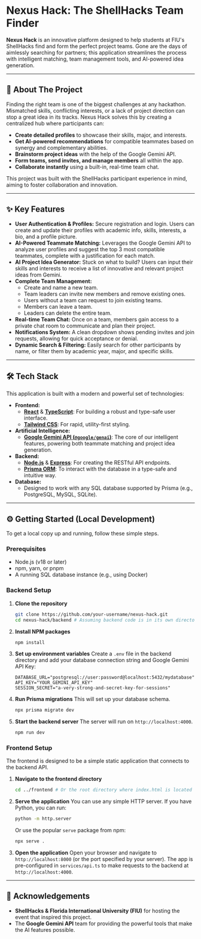 # Nexus Hack: The ShellHacks Team Finder

**Nexus Hack** is an innovative platform designed to help students at FIU's ShellHacks find and form the perfect project teams. Gone are the days of aimlessly searching for partners; this application streamlines the process with intelligent matching, team management tools, and AI-powered idea generation.

---

## 🚀 About The Project

Finding the right team is one of the biggest challenges at any hackathon. Mismatched skills, conflicting interests, or a lack of project direction can stop a great idea in its tracks. Nexus Hack solves this by creating a centralized hub where participants can:

-   **Create detailed profiles** to showcase their skills, major, and interests.
-   **Get AI-powered recommendations** for compatible teammates based on synergy and complementary abilities.
-   **Brainstorm project ideas** with the help of the Google Gemini API.
-   **Form teams, send invites, and manage members** all within the app.
-   **Collaborate instantly** using a built-in, real-time team chat.

This project was built with the ShellHacks participant experience in mind, aiming to foster collaboration and innovation.

---

## ✨ Key Features

-   **User Authentication & Profiles:** Secure registration and login. Users can create and update their profiles with academic info, skills, interests, a bio, and a profile picture.
-   **AI-Powered Teammate Matching:** Leverages the Google Gemini API to analyze user profiles and suggest the top 3 most compatible teammates, complete with a justification for each match.
-   **AI Project Idea Generator:** Stuck on what to build? Users can input their skills and interests to receive a list of innovative and relevant project ideas from Gemini.
-   **Complete Team Management:**
    -   Create and name a new team.
    -   Team leaders can invite new members and remove existing ones.
    -   Users without a team can request to join existing teams.
    -   Members can leave a team.
    -   Leaders can delete the entire team.
-   **Real-time Team Chat:** Once on a team, members gain access to a private chat room to communicate and plan their project.
-   **Notifications System:** A clean dropdown shows pending invites and join requests, allowing for quick acceptance or denial.
-   **Dynamic Search & Filtering:** Easily search for other participants by name, or filter them by academic year, major, and specific skills.

---

## 🛠️ Tech Stack

This application is built with a modern and powerful set of technologies:

-   **Frontend:**
    -   [**React**](https://reactjs.org/) & [**TypeScript**](https://www.typescriptlang.org/): For building a robust and type-safe user interface.
    -   [**Tailwind CSS**](https://tailwindcss.com/): For rapid, utility-first styling.
-   **Artificial Intelligence:**
    -   [**Google Gemini API (`@google/genai`)**](https://ai.google.dev/): The core of our intelligent features, powering both teammate matching and project idea generation.
-   **Backend:**
    -   [**Node.js**](https://nodejs.org/) & [**Express**](https://expressjs.com/): For creating the RESTful API endpoints.
    -   [**Prisma ORM**](https://www.prisma.io/): To interact with the database in a type-safe and intuitive way.
-   **Database:**
    -   Designed to work with any SQL database supported by Prisma (e.g., PostgreSQL, MySQL, SQLite).

---

## ⚙️ Getting Started (Local Development)

To get a local copy up and running, follow these simple steps.

### Prerequisites

-   Node.js (v18 or later)
-   npm, yarn, or pnpm
-   A running SQL database instance (e.g., using Docker)

### Backend Setup

1.  **Clone the repository**
    ```sh
    git clone https://github.com/your-username/nexus-hack.git
    cd nexus-hack/backend # Assuming backend code is in its own directory
    ```

2.  **Install NPM packages**
    ```sh
    npm install
    ```

3.  **Set up environment variables**
    Create a `.env` file in the backend directory and add your database connection string and Google Gemini API Key:
    ```env
    DATABASE_URL="postgresql://user:password@localhost:5432/mydatabase"
    API_KEY="YOUR_GEMINI_API_KEY"
    SESSION_SECRET="a-very-strong-and-secret-key-for-sessions"
    ```

4.  **Run Prisma migrations**
    This will set up your database schema.
    ```sh
    npx prisma migrate dev
    ```

5.  **Start the backend server**
    The server will run on `http://localhost:4000`.
    ```sh
    npm run dev
    ```

### Frontend Setup

The frontend is designed to be a simple static application that connects to the backend API.

1.  **Navigate to the frontend directory**
    ```sh
    cd ../frontend # Or the root directory where index.html is located
    ```

2.  **Serve the application**
    You can use any simple HTTP server. If you have Python, you can run:
    ```sh
    python -m http.server
    ```
    Or use the popular `serve` package from npm:
    ```sh
    npx serve .
    ```

3.  **Open the application**
    Open your browser and navigate to `http://localhost:8000` (or the port specified by your server). The app is pre-configured in `services/api.ts` to make requests to the backend at `http://localhost:4000`.

---

## 🤝 Acknowledgements

-   **ShellHacks & Florida International University (FIU)** for hosting the event that inspired this project.
-   The **Google Gemini API** team for providing the powerful tools that make the AI features possible.
